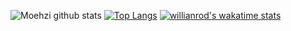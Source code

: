 ![Moehzi github stats](https://github-readme-stats.vercel.app/api?username=moehzi&show_icons=true&theme=radical&count_private=true)
[![Top Langs](https://github-readme-stats.vercel.app/api/top-langs/?username=moehzi&layout=compact&show_icons=true&theme=radical)](https://github.com/moehzi/github-readme-stats)
[![willianrod's wakatime stats](https://github-readme-stats.vercel.app/api/wakatime?username=moehzi&layout=compact)](https://github.com/moehzi/github-readme-stats)

